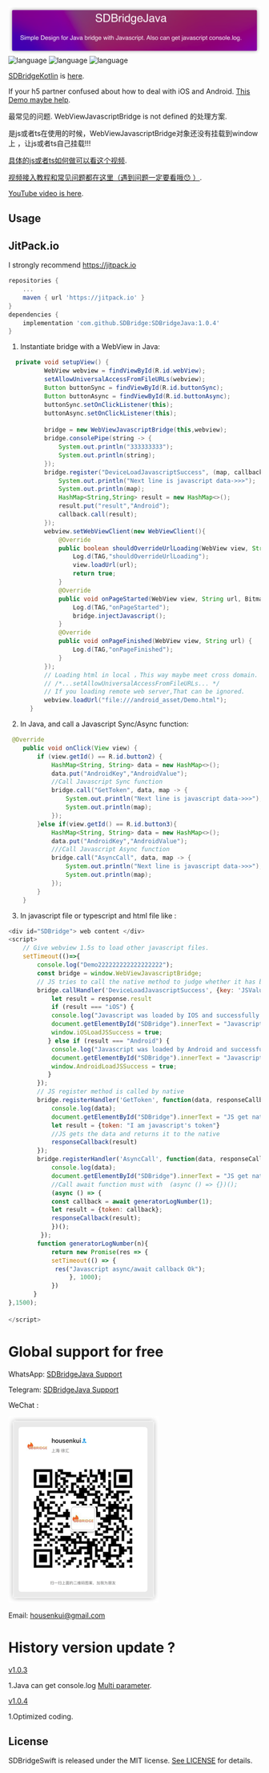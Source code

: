 ![](Resource/SDBridgeJava.png)
![language](https://img.shields.io/badge/Language-Java-green)
![language](https://img.shields.io/badge/support-Javascript/Async/Await-green)
![language](https://img.shields.io/badge/support-Jitpack-green)

[SDBridgeKotlin](https://github.com/SDBridge/SDBridgeKotlin) is [here](https://github.com/SDBridge/SDBridgeKotlin).

If your h5 partner confused about how to deal with iOS and Android.
[This Demo maybe help](https://github.com/SDBridge/TypeScriptDemo).

最常见的问题.
WebViewJavascriptBridge is not defined 的处理方案.

是js或者ts在使用的时候，WebViewJavascriptBridge对象还没有挂载到window上 ，让js或者ts自己挂载!!!

[具体的js或者ts如何做可以看这个视频](https://www.bilibili.com/video/BV1yR4y1w7eg?spm_id_from=333.337.search-card.all.click&vd_source=cd80c47929fafb873ff1a9fb57ac09f4).

[视频接入教程和常见问题都在这里（遇到问题一定要看哦😯 ）](https://search.bilibili.com/all?vt=10558286&keyword=SDBridgeJava&from_source=webtop_search&spm_id_from=333.788).

[YouTube video is here](https://www.youtube.com/channel/UCejg0KqpAvoEem4v5y1QbpA/videos).

Usage
-----

## JitPack.io

I strongly recommend https://jitpack.io
```groovy
repositories {
    ...
    maven { url 'https://jitpack.io' }
}
dependencies {
    implementation 'com.github.SDBridge:SDBridgeJava:1.0.4'
}
```

1) Instantiate bridge with a WebView in Java:
```Java
  private void setupView() {
          WebView webview = findViewById(R.id.webView);
          setAllowUniversalAccessFromFileURLs(webview);
          Button buttonSync = findViewById(R.id.buttonSync);
          Button buttonAsync = findViewById(R.id.buttonAsync);
          buttonSync.setOnClickListener(this);
          buttonAsync.setOnClickListener(this);

          bridge = new WebViewJavascriptBridge(this,webview);
          bridge.consolePipe(string -> {
              System.out.println("333333333");
              System.out.println(string);
          });
          bridge.register("DeviceLoadJavascriptSuccess", (map, callback) -> {
              System.out.println("Next line is javascript data->>>");
              System.out.println(map);
              HashMap<String,String> result = new HashMap<>();
              result.put("result","Android");
              callback.call(result);
          });
          webview.setWebViewClient(new WebViewClient(){
              @Override
              public boolean shouldOverrideUrlLoading(WebView view, String url) {
                  Log.d(TAG,"shouldOverrideUrlLoading");
                  view.loadUrl(url);
                  return true;
              }
              @Override
              public void onPageStarted(WebView view, String url, Bitmap favicon) {
                  Log.d(TAG,"onPageStarted");
                  bridge.injectJavascript();
              }
              @Override
              public void onPageFinished(WebView view, String url) {
                  Log.d(TAG,"onPageFinished");
              }
          });
          // Loading html in local ，This way maybe meet cross domain. So You should not forget to set
          // /*...setAllowUniversalAccessFromFileURLs... */
          // If you loading remote web server,That can be ignored.
          webview.loadUrl("file:///android_asset/Demo.html");
      }
```
2) In Java, and call a Javascript Sync/Async function:
```Java
 @Override
    public void onClick(View view) {
        if (view.getId() == R.id.button2) {
            HashMap<String, String> data = new HashMap<>();
            data.put("AndroidKey","AndroidValue");
            //Call Javascript Sync function 
            bridge.call("GetToken", data, map -> {
                System.out.println("Next line is javascript data->>>");
                System.out.println(map);
            });
        }else if(view.getId() == R.id.button3){
            HashMap<String, String> data = new HashMap<>();
            data.put("AndroidKey","AndroidValue");
            ///Call Javascript Async function 
            bridge.call("AsyncCall", data, map -> {
                System.out.println("Next line is javascript data->>>");
                System.out.println(map);
            });
        }
    }
```
3) In javascript file or typescript and html file like :
	
```javascript
<div id="SDBridge"> web content </div>
<script>
    // Give webview 1.5s to load other javascript files.
    setTimeout(()=>{
        console.log("Demo222222222222222222");
        const bridge = window.WebViewJavascriptBridge;
        // JS tries to call the native method to judge whether it has been loaded successfully and let itself know whether its user is in android app or IOS app
        bridge.callHandler('DeviceLoadJavascriptSuccess', {key: 'JSValue'}, function(response) {
            let result = response.result
            if (result === "iOS") {
            console.log("Javascript was loaded by IOS and successfully loaded.");
            document.getElementById("SDBridge").innerText = "Javascript was loaded by IOS and successfully loaded.";
            window.iOSLoadJSSuccess = true;
           } else if (result === "Android") {
            console.log("Javascript was loaded by Android and successfully loaded.");
            document.getElementById("SDBridge").innerText = "Javascript was loaded by Android and successfully loaded.";
            window.AndroidLoadJSSuccess = true;
           }
        });
        // JS register method is called by native
        bridge.registerHandler('GetToken', function(data, responseCallback) {
            console.log(data);
            document.getElementById("SDBridge").innerText = "JS get native data:" + JSON.stringify(data);
            let result = {token: "I am javascript's token"}
            //JS gets the data and returns it to the native
            responseCallback(result)
        });
        bridge.registerHandler('AsyncCall', function(data, responseCallback) {
            console.log(data);
            document.getElementById("SDBridge").innerText = "JS get native data:" + JSON.stringify(data);
            //Call await function must with  (async () => {})();
            (async () => {
            const callback = await generatorLogNumber(1);
            let result = {token: callback};
            responseCallback(result);
            })();
         });
        function generatorLogNumber(n){
            return new Promise(res => {
            setTimeout(() => {
             res("Javascript async/await callback Ok");
                 }, 1000);
            })
       }
},1500);

</script>
```
# Global support for free
WhatsApp:
[SDBridgeJava Support](https://chat.whatsapp.com/ETPoddqgo3K8185st4asCc)

Telegram:
[SDBridgeJava Support](https://t.me/+gfnIcLrYbYoxNWM1)

WeChat :

![](Resource/wechat.png)

Email:
housenkui@gmail.com

# History version update ?
[v1.0.3](https://github.com/SDBridge/SDBridgeJava)

1.Java can get console.log [Multi parameter](https://github.com/SDBridge/SDBridgeJava/blob/master/SDBridgeJava/src/main/assets/hookConsole.js#L33).

[v1.0.4](https://github.com/SDBridge/SDBridgeJava)

1.Optimized coding.

## License

SDBridgeSwift is released under the MIT license. [See LICENSE](https://github.com/SDBridge/SDBridgeJava/blob/master/LICENSE) for details.
